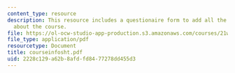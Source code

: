 ```yaml
---
content_type: resource
description: This resource includes a questionaire form to add all the information
  about the course.
file: https://ol-ocw-studio-app-production.s3.amazonaws.com/courses/21w-730-4-expository-writing-analyzing-mass-media-spring-2001/2228c129a62b8afdfd8477278dd455d3_courseinfosht.pdf
file_type: application/pdf
resourcetype: Document
title: courseinfosht.pdf
uid: 2228c129-a62b-8afd-fd84-77278dd455d3
---
```


